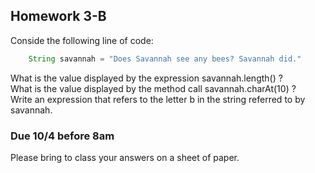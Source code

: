## Homework 3-B

Conside the following line of code:  

```java
    String savannah = "Does Savannah see any bees? Savannah did."
```

What is the value displayed by the expression savannah.length() ?  
What is the value displayed by the method call savannah.charAt(10) ?  
Write an expression that refers to the letter b in the string referred to by savannah.  


### Due 10/4 before 8am

Please bring to class your answers on a sheet of paper.  
